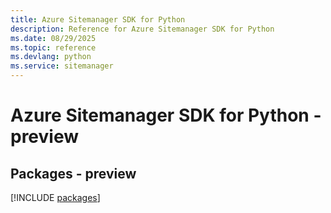 ```yaml
---
title: Azure Sitemanager SDK for Python
description: Reference for Azure Sitemanager SDK for Python
ms.date: 08/29/2025
ms.topic: reference
ms.devlang: python
ms.service: sitemanager
---
```

# Azure Sitemanager SDK for Python - preview
## Packages - preview
[!INCLUDE [packages](sitemanager-index.md)]